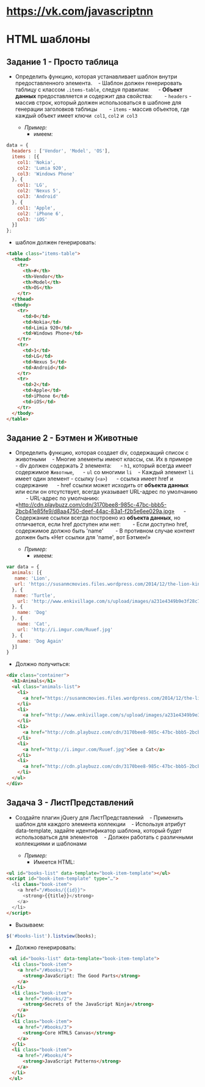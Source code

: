 # https://vk.com/javascriptnn



# HTML шаблоны

## Задание 1 - Просто таблица

- Определить функцию, которая устанавливает шаблон внутри предоставленного элемента.
   - Шаблон должен генерировать таблицу с классом `.items-table`, следуя правилам:
     -  **Объект данных** предоставляется и содержит два свойства:
       - `headers` - массив строк, который должен использоваться в шаблоне для генерации заголовков таблицы
       - `items` - массив объектов, где каждый объект имеет ключи` col1`, `col2` и` col3`

  - _Пример:_
    - имеем:
```js
data = {
  headers : ['Vendor', 'Model', 'OS'],
  items : [{
    col1: 'Nokia',
    col2: 'Lumia 920',
    col3: 'Windows Phone'
  }, {
    col1: 'LG',
    col2: 'Nexus 5',
    col3: 'Android'
  }, {
    col1: 'Apple',
    col2: 'iPhone 6',
    col3: 'iOS'
  }]
};
```
  - шаблон должен генерировать:
```html
<table class="items-table">
  <thead>
    <tr>
      <th>#</th>
      <th>Vendor</th>
      <th>Model</th>
      <th>OS</th>
    </tr>
  </thead>
  <tbody>
    <tr>
      <td>0</td>
      <td>Nokia</td>
      <td>Limia 920</td>
      <td>Windows Phone</td>
    </tr>
    <tr>
      <td>1</td>
      <td>LG</td>
      <td>Nexus 5</td>
      <td>Android</td>
    </tr>
    <tr>
      <td>2</td>
      <td>Apple</td>
      <td>iPhone 6</td>
      <td>iOS</td>
    </tr>
  </tbody>
</table>
```

## Задание 2 - Бэтмен и Животные

- Определить функцию, которая создает div, содержащий список с животными
   - Многие элементы имеют классы, см. Их в примере
   - div должен содержать 2 элемента:
     - `h1`, который всегда имеет содержимое `Животные`,
     - `ul` со многими `li`
   - Каждый элемент `li` имеет один элемент - ссылку (` <a> `)
     - ссылка имеет href и содержание
     - href ссылки может исходить от **объекта данных** или если он отсутствует, всегда указывает URL-адрес по умолчанию
       - URL-адрес по умолчанию: «http://cdn.playbuzz.com/cdn/3170bee8-985c-47bc-bbb5-2bcb41e85fe9/d8aa4750-deef-44ac-83a1-f2b5e6ee029a.jpg»
     - Содержание ссылки всегда построено из **объекта данных**, но отличается, если href доступен или нет:
       - Если доступно href, содержимое должно быть 'name'
       - В противном случае контент должен быть «Нет ссылки для 'name', вот Бэтмен!»

  - _Пример:_
    - имеем:
```js
var data = {
  animals: [{
   name: 'Lion',
   url: 'https://susanmcmovies.files.wordpress.com/2014/12/the-lion-king-wallpaper-the-lion-king-2-simbas-pride-4685023-1024-768.jpg'
  }, {
   name: 'Turtle',
    url: 'http://www.enkivillage.com/s/upload/images/a231e4349b9e3f28c740d802d4565eaf.jpg'
  }, {
    name: 'Dog'
  }, {
    name: 'Cat',
    url: 'http://i.imgur.com/Ruuef.jpg'
  }, {
    name: 'Dog Again'
  }]
}
```
  - Должно получиться:
```html
<div class="container">
  <h1>Animals</h1>
  <ul class="animals-list">
    <li>
      <a href="https://susanmcmovies.files.wordpress.com/2014/12/the-lion-king-wallpaper-the-lion-king-2-simbas-pride-4685023-1024-768.jpg">Lion</a>
    </li>
    <li>
      <a href="http://www.enkivillage.com/s/upload/images/a231e4349b9e3f28c740d802d4565eaf.jpg">Turtle</a>
    </li>
    <li>
      <a href="http://cdn.playbuzz.com/cdn/3170bee8-985c-47bc-bbb5-2bcb41e85fe9/d8aa4750-deef-44ac-83a1-f2b5e6ee029a.jpg">Нет ссылки для Dog, вот Бэтмен!</a>
    </li>
    <li>
      <a href="http://i.imgur.com/Ruuef.jpg">See a Cat</a>
    </li>
    <li>
      <a href="http://cdn.playbuzz.com/cdn/3170bee8-985c-47bc-bbb5-2bcb41e85fe9/d8aa4750-deef-44ac-83a1-f2b5e6ee029a.jpg">Нет ссылки для Dog again, вот Бэтмен!</a>
    </li>
  </ul>
</div>
```


## Задача 3 - ЛистПредставлений
- Создайте плагин jQuery для ЛистПредставлений
   - Применить шаблон для каждого элемента коллекции
   - Используя атрибут data-template, задайте идентификатор шаблона, который будет использоваться для элементов
   - Должен работать с различными коллекциями и шаблонами


  - _Пример:_
    - Имеется HTML:
```html
<ul id="books-list" data-template="book-item-template"></ul>
<script id="book-item-template" type="…">
  <li class="book-item">
    <a href="/#books/{{id}}">
      <strong>{{title}}</strong>
    </a>
  </li>
</script>
```
  - Вызываем:
```js
$('#books-list').listview(books);
```
  - Должно генерировать:
```html
 <ul id="books-list" data-template="book-item-template">
  <li class="book-item">
    <a href="/#books/1">
      <strong>JavaScript: The Good Parts</strong>
    </a>
  </li>
  <li class="book-item">
    <a href="/#books/2">
      <strong>Secrets of the JavaScript Ninja</strong>
    </a>
  </li>
  <li class="book-item">
    <a href="/#books/3">
      <strong>Core HTML5 Canvas</strong>
    </a>
  </li>
  <li class="book-item">
    <a href="/#books/4">
      <strong>JavaScript Patterns</strong>
    </a>
  </li>
 </ul>
```
